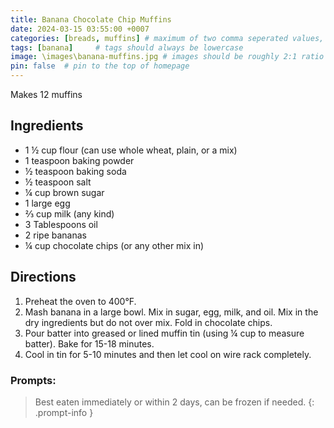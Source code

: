 ```yaml
---
title: Banana Chocolate Chip Muffins
date: 2024-03-15 03:55:00 +0007 
categories: [breads, muffins] # maximum of two comma seperated values, recipes are organized in folders based on the category
tags: [banana]     # tags should always be lowercase
image: \images\banana-muffins.jpg # images should be roughly 2:1 ratio
pin: false  # pin to the top of homepage
---
```


Makes 12 muffins

## Ingredients

* 1 &frac12; cup flour (can use whole wheat, plain, or a mix)
* 1 teaspoon baking powder
* &frac12; teaspoon baking soda
* &frac12; teaspoon salt
* &frac14; cup brown sugar
* 1 large egg
* &frac23; cup milk (any kind)
* 3 Tablespoons oil
* 2 ripe bananas
* &frac14; cup chocolate chips (or any other mix in)


## Directions

1. Preheat the oven to 400&deg;F.
2. Mash banana in a large bowl. Mix in sugar, egg, milk, and oil. Mix in the dry ingredients but do not over mix. Fold in chocolate chips.
3. Pour batter into greased or lined muffin tin (using &frac14; cup to measure batter). Bake for 15-18 minutes.
4. Cool in tin for 5-10 minutes and then let cool on wire rack completely.


### Prompts:

> Best eaten immediately or within 2 days, can be frozen if needed.
{: .prompt-info }


